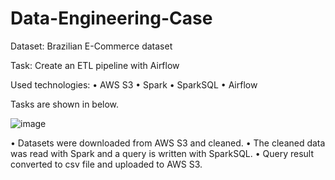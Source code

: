 # Data-Engineering-Case

Dataset: Brazilian E-Commerce dataset

Task: Create an ETL pipeline with Airflow

Used technologies:
•	AWS S3
•	Spark
•	SparkSQL
•	Airflow

Tasks are shown in below.

![image](https://user-images.githubusercontent.com/13195544/158159376-5c631513-b25e-4bb7-a11e-6cf16c4ddd97.png)

• Datasets were downloaded from AWS S3 and cleaned. 
• The cleaned data was read with Spark and a query is written with SparkSQL.
• Query result converted to csv file and uploaded to AWS S3.
